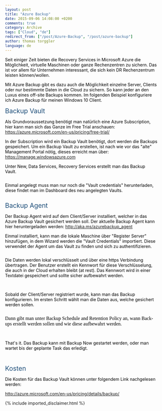 ```yaml
---
layout: post
title: "Azure Backup"
date: 2015-09-06 14:08:00 +0200
comments: true
category: Archive
tags: ["Cloud", "de"]
redirect_from: ["/post/Azure-Backup", "/post/azure-backup"]
author: thomas torggler
language: de
---
```

<!-- more -->
<p><span style="color:black">Seit einiger Zeit bieten die Recovery Services in Microsoft Azure die Möglichkeit, virtuelle Maschinen oder ganze Rechenzentren zu sichern. Das ist vor allem für Unternehmen interessant, die sich kein DR Rechenzentrum leisten können/wollen.
</span></p><p><span style="color:black">Mit Azure Backup gibt es dazu auch&nbsp;die Möglichkeit einzelne Server, Clients oder nur bestimmte Daten in die Cloud zu sichern. So kann jeder an den Luxus eines off-site Backups kommen. Im folgenden Beispiel konfiguriere ich Azure Backup für meinen Windows 10 Client.
</span>&nbsp;</p><p><span style="color:#1e4e79; font-size:16pt">Backup Vault
</span></p><p><span style="color:black">Als Grundvoraussetzung benötigt man natürlich eine Azure Subscription, hier kann man sich das Ganze im Free Trial anschauen: <a href="https://azure.microsoft.com/en-us/pricing/free-trial/">https://azure.microsoft.com/en-us/pricing/free-trial/</a>
&nbsp;	</span></p><p><span style="color:black">In der Subscription wird ein Backup Vault benötigt, dort werden die Backups gespeichert. Um ein Backup Vault zu erstellen, ist nach wie vor das "alte" Management Portal nötig, dieses erreicht man über: <a href="https://manage.windowsazure.com">https://manage.windowsazure.com</a>
&nbsp;	</span></p><p><span style="color:black">Unter New, Data Services, Recovery Services erstellt man das Backup Vault.
</span></p><p><img alt="" src="/assets/archive/090615_1407_AzureBackup1.png"><span style="color:black">
</span></p><p><span style="color:black">Einmal angelegt muss man nur noch die "Vault credentials" herunterladen, diese findet man im Dashboard des neu angelegten Vaults.
</span></p><p><img alt="" src="/assets/archive/090615_1407_AzureBackup2.png"><span style="color:black">
</span></p><p><span style="color:#1e4e79; font-size:16pt">Backup Agent
</span></p><p><span style="color:black">Der Backup Agent wird auf dem Client/Server installiert, welcher in das Azure Backup Vault gesichert werden soll. Der aktuelle Backup Agent kann hier heruntergeladen werden: <a href="http://aka.ms/azurebackup_agent">http://aka.ms/azurebackup_agent</a>
&nbsp;	</span></p><p><span style="color:black">Einmal installiert, kann man die lokale Maschine über "Register Server" hinzufügen, in dem Wizard werden die "Vault Credentials" importiert. Diese verwendet der Agent um das Vault zu finden und sich zu authentifizieren. 
</span></p><p><img alt="" src="/assets/archive/090615_1407_AzureBackup3.png"></p><p><span style="color:black">Die Daten werden lokal verschlüsselt und über eine https Verbindung übertragen. Der Benutzer erstellt ein Kennwort für diese Verschlüsselung, die auch in der Cloud erhalten bleibt (at rest). Das Kennwort wird in einer Textdatei gespeichert und sollte sicher aufbewahrt werden.
</span></p><p><img alt="" src="/assets/archive/090615_1407_AzureBackup4.png"><span style="color:black">
&nbsp;	</span></p><p><span style="color:black">Sobald der Client/Server registriert wurde, kann man das Backup konfigurieren. Im ersten Schritt wählt man die Daten aus, welche gesichert werden sollen.
</span></p><p><img alt="" src="/assets/archive/090615_1407_AzureBackup5.png"><span style="color:black">
		</span></p><span style="color:black"><p><span lang="DE" style="mso-bidi-font-size:11.0pt;mso-ascii-font-family:Calibri;mso-hansi-font-family:&#10;Calibri;color:black;mso-ansi-language:DE"><font face="Calibri" size="3">Dann gibt man unter Backup Schedule
and Retention Policy an, wann Backups erstellt werden sollen und wie diese
aufbewahrt werden.</font></span></p></span><p><img alt="" src="/assets/archive/090615_1407_AzureBackup6.png"><span style="color:black">
&nbsp;	</span></p><p><span style="color:black">That's it. Das Backup kann mit Backup Now gestartet werden, oder man wartet bis der geplante Task das erledigt.
</span></p><p><img alt="" src="/assets/archive/090615_1407_AzureBackup7.png"><span style="color:black">
&nbsp;	</span></p><p><span style="color:#1e4e79; font-size:16pt">Kosten
</span></p><p><span style="color:black">Die Kosten für&nbsp;das Backup Vault können unter folgendem Link nachgelesen werden:
</span></p><p><a href="http://azure.microsoft.com/en-us/pricing/details/backup/">http://azure.microsoft.com/en-us/pricing/details/backup/</a><span style="color:black">
&nbsp;	</span></p>
{% include imported_disclaimer.html %}
